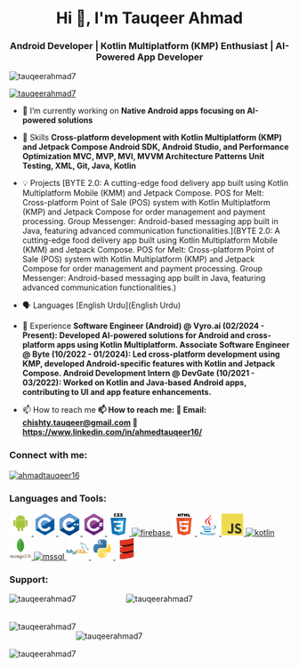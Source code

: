 <h1 align="center">Hi 👋, I'm Tauqeer Ahmad</h1>
<h3 align="center">Android Developer | Kotlin Multiplatform (KMP) Enthusiast | AI-Powered App Developer</h3>

<p align="left"> <img src="https://komarev.com/ghpvc/?username=tauqeerahmad7&label=Profile%20views&color=0e75b6&style=flat" alt="tauqeerahmad7" /> </p>

<p align="left"> <a href="https://github.com/ryo-ma/github-profile-trophy"><img src="https://github-profile-trophy.vercel.app/?username=tauqeerahmad7" alt="tauqeerahmad7" /></a> </p>

- 🔭 I’m currently working on **Native Android apps focusing on AI-powered solutions**

- 🌱 Skills **Cross-platform development with Kotlin Multiplatform (KMP) and Jetpack Compose Android SDK, Android Studio, and Performance Optimization MVC, MVP, MVI, MVVM Architecture Patterns Unit Testing, XML, Git, Java, Kotlin**

- 💡 Projects [BYTE 2.0: A cutting-edge food delivery app built using Kotlin Multiplatform Mobile (KMM) and Jetpack Compose. POS for Melt: Cross-platform Point of Sale (POS) system with Kotlin Multiplatform (KMP) and Jetpack Compose for order management and payment processing. Group Messenger: Android-based messaging app built in Java, featuring advanced communication functionalities.](BYTE 2.0: A cutting-edge food delivery app built using Kotlin Multiplatform Mobile (KMM) and Jetpack Compose. POS for Melt: Cross-platform Point of Sale (POS) system with Kotlin Multiplatform (KMP) and Jetpack Compose for order management and payment processing. Group Messenger: Android-based messaging app built in Java, featuring advanced communication functionalities.)

- 🗣 Languages [English Urdu](English Urdu)

- 💼 Experience **Software Engineer (Android) @ Vyro.ai (02/2024 - Present): Developed AI-powered solutions for Android and cross-platform apps using Kotlin Multiplatform. Associate Software Engineer @ Byte (10/2022 - 01/2024): Led cross-platform development using KMP, developed Android-specific features with Kotlin and Jetpack Compose. Android Development Intern @ DevGate (10/2021 - 03/2022): Worked on Kotlin and Java-based Android apps, contributing to UI and app feature enhancements.**

- 📫 How to reach me **📫 How to reach me: 📧 Email: chishty.tauqeer@gmail.com 💼 https://www.linkedin.com/in/ahmedtauqeer16/**

<h3 align="left">Connect with me:</h3>
<p align="left">
<a href="https://linkedin.com/in/ahmadtauqeer16" target="blank"><img align="center" src="https://raw.githubusercontent.com/rahuldkjain/github-profile-readme-generator/master/src/images/icons/Social/linked-in-alt.svg" alt="ahmadtauqeer16" height="30" width="40" /></a>
</p>

<h3 align="left">Languages and Tools:</h3>
<p align="left"> <a href="https://developer.android.com" target="_blank" rel="noreferrer"> <img src="https://raw.githubusercontent.com/devicons/devicon/master/icons/android/android-original-wordmark.svg" alt="android" width="40" height="40"/> </a> <a href="https://www.cprogramming.com/" target="_blank" rel="noreferrer"> <img src="https://raw.githubusercontent.com/devicons/devicon/master/icons/c/c-original.svg" alt="c" width="40" height="40"/> </a> <a href="https://www.w3schools.com/cpp/" target="_blank" rel="noreferrer"> <img src="https://raw.githubusercontent.com/devicons/devicon/master/icons/cplusplus/cplusplus-original.svg" alt="cplusplus" width="40" height="40"/> </a> <a href="https://www.w3schools.com/cs/" target="_blank" rel="noreferrer"> <img src="https://raw.githubusercontent.com/devicons/devicon/master/icons/csharp/csharp-original.svg" alt="csharp" width="40" height="40"/> </a> <a href="https://www.w3schools.com/css/" target="_blank" rel="noreferrer"> <img src="https://raw.githubusercontent.com/devicons/devicon/master/icons/css3/css3-original-wordmark.svg" alt="css3" width="40" height="40"/> </a> <a href="https://firebase.google.com/" target="_blank" rel="noreferrer"> <img src="https://www.vectorlogo.zone/logos/firebase/firebase-icon.svg" alt="firebase" width="40" height="40"/> </a> <a href="https://www.w3.org/html/" target="_blank" rel="noreferrer"> <img src="https://raw.githubusercontent.com/devicons/devicon/master/icons/html5/html5-original-wordmark.svg" alt="html5" width="40" height="40"/> </a> <a href="https://www.java.com" target="_blank" rel="noreferrer"> <img src="https://raw.githubusercontent.com/devicons/devicon/master/icons/java/java-original.svg" alt="java" width="40" height="40"/> </a> <a href="https://developer.mozilla.org/en-US/docs/Web/JavaScript" target="_blank" rel="noreferrer"> <img src="https://raw.githubusercontent.com/devicons/devicon/master/icons/javascript/javascript-original.svg" alt="javascript" width="40" height="40"/> </a> <a href="https://kotlinlang.org" target="_blank" rel="noreferrer"> <img src="https://www.vectorlogo.zone/logos/kotlinlang/kotlinlang-icon.svg" alt="kotlin" width="40" height="40"/> </a> <a href="https://www.mongodb.com/" target="_blank" rel="noreferrer"> <img src="https://raw.githubusercontent.com/devicons/devicon/master/icons/mongodb/mongodb-original-wordmark.svg" alt="mongodb" width="40" height="40"/> </a> <a href="https://www.microsoft.com/en-us/sql-server" target="_blank" rel="noreferrer"> <img src="https://www.svgrepo.com/show/303229/microsoft-sql-server-logo.svg" alt="mssql" width="40" height="40"/> </a> <a href="https://www.mysql.com/" target="_blank" rel="noreferrer"> <img src="https://raw.githubusercontent.com/devicons/devicon/master/icons/mysql/mysql-original-wordmark.svg" alt="mysql" width="40" height="40"/> </a> <a href="https://www.python.org" target="_blank" rel="noreferrer"> <img src="https://raw.githubusercontent.com/devicons/devicon/master/icons/python/python-original.svg" alt="python" width="40" height="40"/> </a> <a href="https://www.scala-lang.org" target="_blank" rel="noreferrer"> <img src="https://raw.githubusercontent.com/devicons/devicon/master/icons/scala/scala-original.svg" alt="scala" width="40" height="40"/> </a> </p>

<h3 align="left">Support:</h3>
<p><a href="https://www.buymeacoffee.com/tauqeerahmad7"> <img align="left" src="https://cdn.buymeacoffee.com/buttons/v2/default-yellow.png" height="50" width="210" alt="tauqeerahmad7" /></a><a href="https://ko-fi.com/tauqeerahmad7"> <img align="left" src="https://cdn.ko-fi.com/cdn/kofi3.png?v=3" height="50" width="210" alt="tauqeerahmad7" /></a></p><br><br>

<p><img align="left" src="https://github-readme-stats.vercel.app/api/top-langs?username=tauqeerahmad7&show_icons=true&locale=en&layout=compact" alt="tauqeerahmad7" /></p>

<p>&nbsp;<img align="center" src="https://github-readme-stats.vercel.app/api?username=tauqeerahmad7&show_icons=true&locale=en" alt="tauqeerahmad7" /></p>

<p><img align="center" src="https://github-readme-streak-stats.herokuapp.com/?user=tauqeerahmad7&" alt="tauqeerahmad7" /></p>
